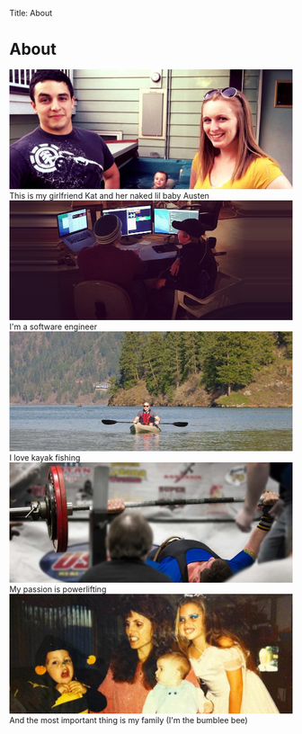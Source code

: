 Title: About

# About

<div class="text-center">
<img class="image-full-width" alt="Me, my girlfriend's kiddo Austen and my girlfriend Kat" src="../images/eric_and_kat.jpg">

<div class="about-text">This is my girlfriend Kat and her naked lil baby Austen</div>

<img class="image-full-width" alt="Software Engineering" src="../images/development.png">

<div class="about-text">I'm a software engineer</div>

<img class="image-full-width" alt="Kayaking in Coeur d'Alene" src="../images/kayak.jpg">

<div class="about-text">I love kayak fishing</div>

<img class="image-full-width" alt="Powerlifting" src="../images/powerlifting.jpg">

<div class="about-text">My passion is powerlifting</div>

<img class="image-full-width" alt="My family" src="../images/family.jpg">

<div class="about-text">And the most important thing is my family (I'm the bumblee bee)</div>
</div>
